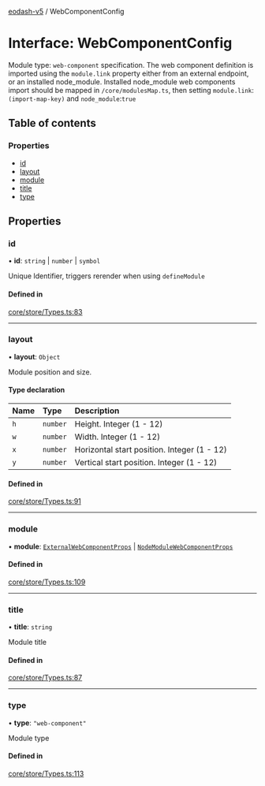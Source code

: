[eodash-v5](../README.md) / WebComponentConfig

# Interface: WebComponentConfig

Module type: `web-component` specification. The web component definition is imported using the `module.link` property either from
an external endpoint, or an installed node_module.
Installed node_module web components import should be mapped in `/core/modulesMap.ts`,
then setting `module.link`:`(import-map-key)` and `node_module`:`true`

## Table of contents

### Properties

- [id](WebComponentConfig.md#id)
- [layout](WebComponentConfig.md#layout)
- [module](WebComponentConfig.md#module)
- [title](WebComponentConfig.md#title)
- [type](WebComponentConfig.md#type)

## Properties

### id

• **id**: `string` \| `number` \| `symbol`

Unique Identifier, triggers rerender when using `defineModule`

#### Defined in

[core/store/Types.ts:83](https://github.com/EOX-A/eodash-v5/blob/06b9523/core/store/Types.ts#L83)

___

### layout

• **layout**: `Object`

Module position and size.

#### Type declaration

| Name | Type | Description |
| :------ | :------ | :------ |
| `h` | `number` | Height. Integer (1 - 12) |
| `w` | `number` | Width. Integer (1 - 12) |
| `x` | `number` | Horizontal start position. Integer (1 - 12) |
| `y` | `number` | Vertical start position. Integer (1 - 12) |

#### Defined in

[core/store/Types.ts:91](https://github.com/EOX-A/eodash-v5/blob/06b9523/core/store/Types.ts#L91)

___

### module

• **module**: [`ExternalWebComponentProps`](ExternalWebComponentProps.md) \| [`NodeModuleWebComponentProps`](NodeModuleWebComponentProps.md)

#### Defined in

[core/store/Types.ts:109](https://github.com/EOX-A/eodash-v5/blob/06b9523/core/store/Types.ts#L109)

___

### title

• **title**: `string`

Module title

#### Defined in

[core/store/Types.ts:87](https://github.com/EOX-A/eodash-v5/blob/06b9523/core/store/Types.ts#L87)

___

### type

• **type**: ``"web-component"``

Module type

#### Defined in

[core/store/Types.ts:113](https://github.com/EOX-A/eodash-v5/blob/06b9523/core/store/Types.ts#L113)
